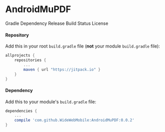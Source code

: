 # AndroidMuPDF
Gradle Dependency
Release Build Status License

#### Repository

Add this in your root `build.gradle` file (**not** your module `build.gradle` file):

```gradle
allprojects {
	repositories {
		...
		maven { url "https://jitpack.io" }
	}
}
```

#### Dependency

Add this to your module's `build.gradle` file:

```gradle
dependencies {
    ...
    compile 'com.github.WideWebMobile:AndroidMuPDF:0.0.2'
}
